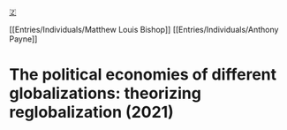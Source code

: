 [🇿](zotero://select/library/items/86JZRWUX)

[[Entries/Individuals/Matthew Louis Bishop]] [[Entries/Individuals/Anthony Payne]] 
# The political economies of different globalizations: theorizing reglobalization (2021)

